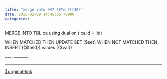 ```yaml
---
title: "merge into 구문 (단일 테이블)"
date: 2015-02-09 14:45:05 +0900
categories: 
---
```

  

MERGE INTO TBL ca
using dual on ( ca.id = :id)
  

WHEN MATCHED THEN
	UPDATE SET {$set}
WHEN NOT MATCHED THEN
	INSERT ({$field})
	values ({$val})
  

---=-------
  
  






***
[🔗original-link](http://www.mins01.com/mh/tech/read/926)